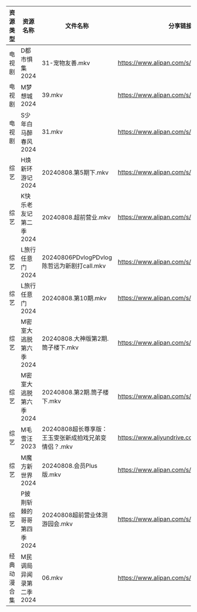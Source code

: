 | 资源类型   | 资源名称            | 文件名称                                | 分享链接                                      | 更新时间                |
| ------ | --------------- | ----------------------------------- | ----------------------------------------- | ------------------- |
| 电视剧    | D都市惧集2024       | 31-宠物友善.mkv                         | https://www.alipan.com/s/3h7mz7XVT7D      | 2024-08-08 14:05:31 |
| 电视剧    | M梦想城2024        | 39.mkv                              | https://www.alipan.com/s/3krVYvJuSK6      | 2024-08-08 00:06:00 |
| 电视剧    | S少年白马醉春风2024    | 31.mkv                              | https://www.alipan.com/s/7ViyPGoKdyN      | 2024-08-08 14:06:48 |
| 综艺     | H焕新环游记2024      | 20240808.第5期下.mkv                   | https://www.alipan.com/s/Aozy9GBZZwu      | 2024-08-08 14:08:37 |
| 综艺     | K快乐老友记第二季2024   | 20240808.超前营业.mkv                   | https://www.alipan.com/s/zSYNbf4cpYQ      | 2024-08-08 14:08:50 |
| 综艺     | L旅行任意门2024      | 20240806PDvlogPDvlog陈哲远为新剧打call.mkv | https://www.alipan.com/s/99hnQkWKkeJ      | 2024-08-08 14:08:56 |
| 综艺     | L旅行任意门2024      | 20240808.第10期.mkv                   | https://www.alipan.com/s/99hnQkWKkeJ      | 2024-08-08 14:08:55 |
| 综艺     | M密室大逃脱第六季2024   | 20240808.大神版第2期.筒子楼下.mkv            | https://www.alipan.com/s/3F599jmMJTn      | 2024-08-08 14:08:59 |
| 综艺     | M密室大逃脱第六季2024   | 20240808.第2期.筒子楼下.mkv               | https://www.alipan.com/s/3F599jmMJTn      | 2024-08-08 14:08:59 |
| 综艺     | M毛雪汪2023        | 20240808超长尊享版：王玉雯张新成拍戏兄弟变情侣？.mkv    | https://www.aliyundrive.com/s/asPqfgPRqAg | 2024-08-08 14:09:05 |
| 综艺     | M魔方新世界2024      | 20240808.会员Plus版.mkv                | https://www.alipan.com/s/QX27Hz4Mb8P      | 2024-08-08 14:09:11 |
| 综艺     | P披荆斩棘的哥哥第四季2024 | 20240808超前营业体测游园会.mkv               | https://www.alipan.com/s/eqFuxgGAPnZ      | 2024-08-08 14:09:20 |
| 经典动漫合集 | M民调局异闻录第二季2024  | 06.mkv                              | https://www.alipan.com/s/GJ8ZKfQsEVN      | 2024-08-08 12:06:24 |
